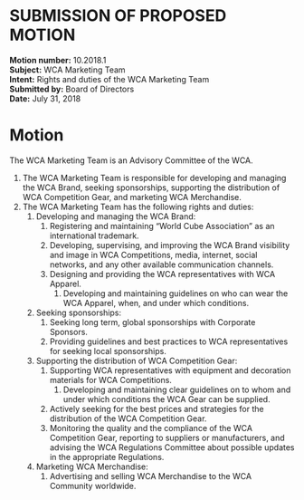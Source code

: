 # SUBMISSION OF PROPOSED MOTION

**Motion number:** 10.2018.1  
**Subject:** WCA Marketing Team  
**Intent:** Rights and duties of the WCA Marketing Team  
**Submitted by:** Board of Directors  
**Date:** July 31, 2018  

# Motion

The WCA Marketing Team is an Advisory Committee of the WCA.

1. The WCA Marketing Team is responsible for developing and managing the WCA Brand, seeking sponsorships, supporting the distribution of WCA Competition Gear, and marketing WCA Merchandise.
2. The WCA Marketing Team has the following rights and duties:
   1. Developing and managing the WCA Brand:
      1. Registering and maintaining “World Cube Association” as an international trademark.
      2. Developing, supervising, and improving the WCA Brand visibility and image in WCA Competitions, media, internet, social networks, and any other available communication channels.
      3. Designing and providing the WCA representatives with WCA Apparel.
         1. Developing and maintaining guidelines on who can wear the WCA Apparel, when, and under which conditions.
   2. Seeking sponsorships:
      1. Seeking long term, global sponsorships with Corporate Sponsors.
      2. Providing guidelines and best practices to WCA representatives for seeking local sponsorships.
   3. Supporting the distribution of WCA Competition Gear:
      1. Supporting WCA representatives with equipment and decoration materials for WCA Competitions.
         1. Developing and maintaining clear guidelines on to whom and under which conditions the WCA Gear can be supplied.
      2. Actively seeking for the best prices and strategies for the distribution of the WCA Competition Gear.
      3. Monitoring the quality and the compliance of the WCA Competition Gear, reporting to suppliers or manufacturers, and advising the WCA Regulations Committee about possible updates in the appropriate Regulations.
   4. Marketing WCA Merchandise:
      1. Advertising and selling WCA Merchandise to the WCA Community worldwide.
